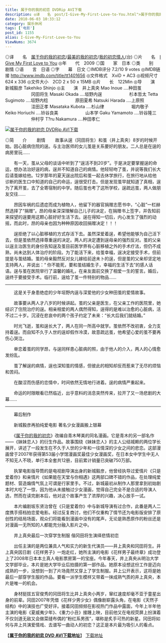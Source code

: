 ```yaml
---
title: 属于你的我的初恋 DVDRip AVI下载
description: ◎译　　名　post/I-Give-My-First-Love-to-You.html">属于你的我的初恋/post/I-Give-My-First-Love-to-You.html">最美的我的初恋/post/I-Give-My-First-Love-to-You.html">我的初恋情人(台)◎片　　名　post/I-Give-My-First-Love-to-You.html">IGiveMyFirstLovetoYou◎年　　代　2009◎国　　家　日本◎类　　别　剧情◎语　　言　日语◎字　　幕　日文……
date: 2010-06-03 10:33:12
category: 娱乐休闲
tags: ['电影']
post_id: 1155
alias: I-Give-My-First-Love-to-You
ViewNums: 3674
---
```


◎译　　名　[属于你的我的初恋](/blog/i-give-my-first-love-to-you)/[最美的我的初恋](/blog/i-give-my-first-love-to-you)/[我的初恋情人](/blog/i-give-my-first-love-to-you)(台)
◎片　　名　[I Give My First Love to You](/blog/i-give-my-first-love-to-you)
◎年　　代　2009
◎国　　家　日本
◎类　　别　剧情
◎语　　言　日语
◎字　　幕　日文
◎IMDB评分 7.2/10 9 votes
◎IMDB链接 <http://www.imdb.com/title/tt1401656>
◎文件格式　XviD + AC3
◎视频尺寸　624 x 336
◎文件大小　2CD 2 x 50 x 15MB
◎片　　长　122Min
◎导　　演　新城毅彦 Takehiko Shinjo
◎主　　演　井上真央 Mao Inoue ....种田茧
　　　　　　冈田将生 Masaki Okada ....垣野内逞
　　　　　　杉本哲太 Tetta Sugimoto ....垣野内稔
　　　　　　原田夏希 Natsuki Harada ....上原照
　　　　　　洼田正孝 Masataka Kubota ....杉山律
　　　　　　堀内敬子 Keiko Horiuchi ....铃谷良美
　　　　　　山本学 Gaku Yamamoto ....铃谷隆三
　　　　　　仲村亨 T?ru Nakamura ....种田孝仁

[![属于你的我的初恋 DVDRip AVI下载](http://img2.douban.com/lpic/s3907424.jpg)](/blog/i-give-my-first-love-to-you)

◎简　　介
　　剧情
　　故事从逞（冈田将生）和茧（井上真央）8岁的时候开始。因心脏病住院的逞。与主治医师的女儿茧是关系要好的朋友。二人总是在逞的病房里玩……

　　有一天，茧从父母的谈话中听到了“逞活不到20岁”。于是决定要掌握逞的命运，想办法治好逞的病，逞并不知道自己的病情。他轻轻吻了茧，并说等我们长大后请茧嫁给他。12岁那年的夏天逞出院后和茧一起去休学旅行，在旅行地从给他诊断的医生口中知道的自己的命运，逞很受打击。但是发现茧早就知道了真相，逞为了离开茧，去了全寄宿制的中学。随后茧也考了这所学校，逞疏远茧，两人做朋友交往……

　　昂因车祸的后遗症而成为植物人，他留下的器官捐赠志愿书中，“心脏”一栏赫然选择了“捐赠”。昂的母亲深深理解自己儿子的决定，在捐赠书上签字，并告知前来探望的逞要用这颗心脏好好生活下去。逞在得知一切后，内心发生了强烈的动摇，而此时，昂的母亲也因为种种原因收回捐赠决定！！！

　　逞拒绝了以心脏移植的方式存活下去。虽然深爱着逞，希望他能够为自己活下去，但是茧依然选择尊重逞的决定。两人的决定遭到逞母亲的强烈反对。茧的父亲以逞主治医生的身份告知逞及茧目前医学界有心脏移植之外的手术疗法，但仍不成熟，尚未达到人体治疗的阶段。为了能活下来，给茧幸福，逞决定接受手术，但前提是与茧结婚。茧的母亲毅然反对女儿嫁给前途未卜的逞，但是茧的父亲却坚定地支持两人，并说出：“ 你不能死，要和茧结婚生子，幸福的生活下去”的感人话语。逞与茧在医院举行了温馨的婚礼，在亲友面前交换了相爱一生的誓言。婚后，逞终于要接受手术。临行前，逞给了茧一件特别的物品……

------------------------------------------------

　　这是关于身患绝症的少年垣野内逞与深爱他的少女种田茧的爱情故事。

　　故事要从两人才八岁的时候讲起。茧的父亲是医生，在父亲工作的医院里，她结识了住院治疗的逞。相亲相爱的两人偶然得知，逞得的是难以治愈的心脏病，活不过二十岁。沉浸在悲哀中的两个孩子约定了未来：“长大后我们就结婚。”

　　时光飞逝，茧和逞长大了，两人在同一所高中就学。茧依然不改初衷，全力支持着逞。而自知不久于人世的逞却假作冷漠，故意疏远茧，他希望心爱的茧不要再伤心哭泣。

　　单恋着茧的同学昂，与逞同样患心脏病的照，由于他人的介入，两人的心情愈发纷乱。

　　茧了解逞的病情，逞也深知茧的情感，但彼此的相知却反而惹来了无尽的烦恼和苦闷。

　　在酸涩而伤感的恋情中，时间依然无情地行进着。逞的病情严重起来。

　　命运的时限眼看已然临近，出乎意料的消息突然传来，拉开了又一场悲剧的大幕……

------------------------------------------------

　　幕后制作

　　新城毅彦再拍纯爱电影 著名少女漫画搬上银幕

　　《[属于你的我的初恋](/blog/i-give-my-first-love-to-you)》改编自青木琴美的同名漫画。它是青木的另一部名作——《妹妹恋人》的衍生作品。故事围绕《妹妹恋人》的主人公结城赖的两位学长展开，讲述了一段发生在不久于人世的少年和一往情深的少女之间的悲恋。这部漫画曾于2007年获得第53届小学馆漫画奖最佳少女漫画奖，在日本女中学生中无人不知无人不晓，单行本全套共12册，目前累计销量已突破750万部。

　　执掌电影版导筒的是电视剧导演出身的新城毅彦，他曾经执导过爱情片《只是爱着你》和亲情片《如果能在天堂与你相遇》这两部口碑不错的作品，在处理纯爱题材、营造煽情气氛上可谓是行家里手。不过，新城最初从制作人那里拿到初始剧本时大吃了一惊，因为他从未接触过少女漫画，觉得自己完全不是合适的导演人选，然而在读完剧本后，他对这个故事产生了浓厚的兴趣，决心放手一试。

　　本片编剧坂东贤治曾在《只是爱着你》中与新城导演有过合作，此番是两人二度携手搭档拍恋爱电影。经过反复商讨，他们不仅重构了情节还为电影版安排了原创性的结局场面，观众们将能看到漫画中没有的尾声，无论是熟悉原作的粉丝还是对漫画一无所知的人都能充分融入影片之中。

　　井上真央最后一次穿学生制服 偕冈田将生演绎悲情初恋

　　出任主演的是两位兼具人气和实力的新生代演员——井上真央和冈田将生。井上真央因日剧《花样男子》一炮走红，她所主演的电影《花样男子最终章》成功登上了2008年日本本土真人电影票房第一的宝座。今年春天，井上真央从明治大学文学部毕业，本片是她大学毕业后拍摄的第一部作品。她原本设想这份工作是迈向成熟的一步，没想到一到了片场竟然又穿上了学生制服。井上公开表示，这将是她最后一部穿学生服的作品。要看一派学生模样又带着一抹成熟气质的井上真央，本片是唯一的机会。

　　身材挺拔五官俊秀的冈田将生比井上真央小两岁，窜红速度却毫不亚于童星出身的前辈。冈田2007年凭借《花样少男少女》偶像剧崭露头角，在电影《天然子结构》中的演技也广受好评。接着冈田频频在影视热门作品中露面，今年上半年他主演的电影《夏威夷少年》、《重力小丑》接踵上映，目前他又在电视荧屏上扮演着不仅剑道无敌又会做菜缝布偶的“粉红系男孩”，堪称是炙手可热的新星。冈田将如何与井上共演爱情戏、去谱写一曲动人的初恋？这正是本片最为吸引人的看点。

【[**属于你的我的初恋 DVD AVI下载地址**](/blog/i-give-my-first-love-to-you)】
[下载地址](download.asp?id=439)

